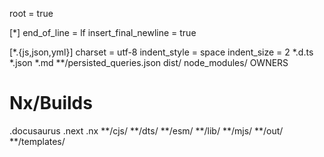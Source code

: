 root = true

[*]
end_of_line = lf
insert_final_newline = true

[*.{js,json,yml}]
charset = utf-8
indent_style = space
indent_size = 2
*.d.ts
*.json
*.md
**/persisted_queries.json
dist/
node_modules/
OWNERS

# Nx/Builds
.docusaurus
.next
.nx
**/cjs/
**/dts/
**/esm/
**/lib/
**/mjs/
**/out/
**/templates/
